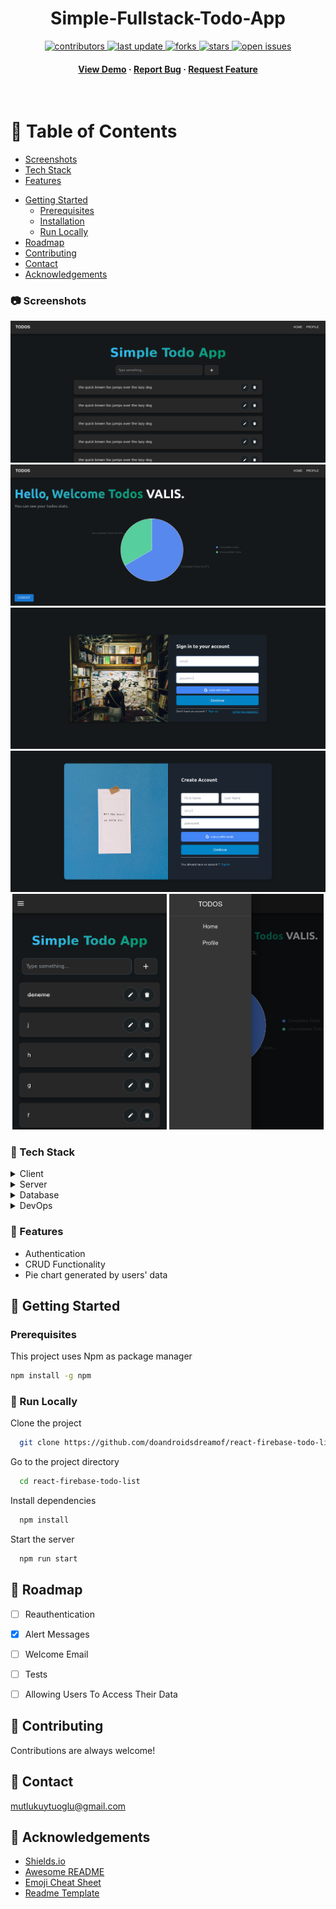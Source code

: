 <div align="center">

  <h1>Simple-Fullstack-Todo-App</h1>

<p>
  <a href="https://github.com/doandroidsdreamof/react-firebase-todo-list/graphs/contributors">
    <img src="https://img.shields.io/github/contributors/doandroidsdreamof/react-firebase-todo-list" alt="contributors" />
  </a>
  <a href="">
    <img src="https://img.shields.io/github/last-commit/doandroidsdreamof/react-firebase-todo-list" alt="last update" />
  </a>
  <a href="https://github.com/doandroidsdreamof/react-firebase-todo-list/network/members">
    <img src="https://img.shields.io/github/forks/doandroidsdreamof/react-firebase-todo-list" alt="forks" />
  </a>
  <a href="https://github.com/doandroidsdreamof/react-firebase-todo-list/stargazers">
    <img src="https://img.shields.io/github/stars/doandroidsdreamof/react-firebase-todo-list" alt="stars" />
  </a>
  <a href="https://github.com/doandroidsdreamof/react-firebase-todo-list/issues/">
    <img src="https://img.shields.io/github/issues/doandroidsdreamof/react-firebase-todo-list" alt="open issues" />
  </a>
</p>

<h4>
    <a href="https://github.com/react-firebase-todo-list/react-firebase-todo-list">View Demo</a>
  <span> · </span>
    <a href="https://github.com/react-firebase-todo-list/react-firebase-todo-list/issues">Report Bug</a>
  <span> · </span>
    <a href="https://github.com/react-firebase-todo-list/react-firebase-todo-list/issues">Request Feature</a>
  </h4>
</div>

<br />

# :notebook_with_decorative_cover: Table of Contents

  * [Screenshots](#camera-screenshots)
  * [Tech Stack](#space_invader-tech-stack)
  * [Features](#dart-features)
- [Getting Started](#toolbox-getting-started)
  * [Prerequisites](#bangbang-prerequisites)
  * [Installation](#gear-installation)
  * [Run Locally](#running-run-locally)
- [Roadmap](#compass-roadmap)
- [Contributing](#wave-contributing)
- [Contact](#handshake-contact)
- [Acknowledgements](#gem-acknowledgements)


<!-- Screenshots -->
### :camera: Screenshots

<div align="center">
  <img src="/screenshots/home-page.png" alt="home-page" />
</div>

<div align="center">
  <img src="/screenshots/profile-page.png" alt="profile-page" />
</div>
<div align="center">
  <img src="/screenshots/login.png" alt="login" />
</div>
<div align="center">
  <img src="/screenshots/register2.png" alt="register" />
</div>
<div align="center">
  <img   width="49%" src="/screenshots/home-page-mobile2.png" alt="home-page-mobile" />    <img  width="49%" src="/screenshots/mobile-navbar.png" alt="mobile-navigation" />
</div>

<!-- TechStack -->
### :space_invader: Tech Stack

<details>
  <summary>Client</summary>
  <ul>
    <li>React</li>
    <li>Typescript</li>
    <li>TailwindCSS</li>
    <li>Material UI</li>
  </ul>
</details>

<details>
  <summary>Server</summary>
  <ul>
    <li>Firebase</li>
  </ul>
</details>

<details>
<summary>Database</summary>
  <ul>
    <li>Firebase Cloud Firestore</li>
  </ul>
</details>

<details>
<summary>DevOps</summary>
  <ul>
    <li>Github</li>
    <li>Git</li>
  </ul>
</details>

### :dart: Features

- Authentication
- CRUD Functionality
- Pie chart generated by users' data

## 	:toolbox: Getting Started

<!-- Prerequisites -->
### Prerequisites

This project uses Npm as package manager

```bash
npm install -g npm
```

<!-- Running Tests -->
### :running: Run Locally

Clone the project

```bash
  git clone https://github.com/doandroidsdreamof/react-firebase-todo-list.git

```

Go to the project directory

```bash
  cd react-firebase-todo-list
```

Install dependencies

```bash
  npm install
```

Start the server

```bash
  npm run start
```
## :compass: Roadmap

* [ ] Reauthentication
* [x] Alert Messages
* [ ] Welcome Email
* [ ] Tests
* [ ] Allowing Users To Access Their Data


<!-- Contributing -->
## :wave: Contributing

<a href="https://github.com/Louis3797/awesome-readme-template/graphs/contributors">
</a>


Contributions are always welcome!

## :handshake: Contact

mutlukuytuoglu@gmail.com



## :gem: Acknowledgements


 - [Shields.io](https://shields.io/)
 - [Awesome README](https://github.com/matiassingers/awesome-readme)
 - [Emoji Cheat Sheet](https://github.com/ikatyang/emoji-cheat-sheet/blob/master/README.md#travel--places)
 - [Readme Template](https://github.com/othneildrew/Best-README-Template)

